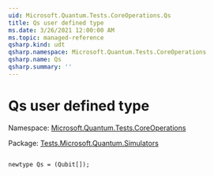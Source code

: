 ```yaml
---
uid: Microsoft.Quantum.Tests.CoreOperations.Qs
title: Qs user defined type
ms.date: 3/26/2021 12:00:00 AM
ms.topic: managed-reference
qsharp.kind: udt
qsharp.namespace: Microsoft.Quantum.Tests.CoreOperations
qsharp.name: Qs
qsharp.summary: ''
---
```


# Qs user defined type

Namespace: [Microsoft.Quantum.Tests.CoreOperations](xref:Microsoft.Quantum.Tests.CoreOperations)

Package: [Tests.Microsoft.Quantum.Simulators](https://nuget.org/packages/Tests.Microsoft.Quantum.Simulators)




```qsharp

newtype Qs = (Qubit[]);
```


